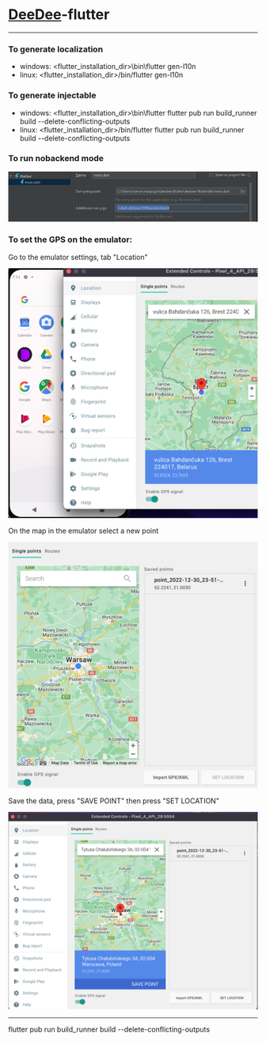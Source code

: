 [DeeDee](https://github.com/dinobitsoft/deedee-flutter)\-flutter
================================================================

* * *

### To generate localization
* windows: <flutter_installation_dir>\bin\flutter gen-l10n
* linux: <flutter_installation_dir>/bin/flutter gen-l10n

### To generate injectable
* windows: <flutter_installation_dir>\bin\flutter flutter pub run build_runner build --delete-conflicting-outputs
* linux: <flutter_installation_dir>/bin/flutter flutter pub run build_runner build --delete-conflicting-outputs

### To run nobackend mode
![](doc/img/channel_type.png)

### To set the GPS on the emulator:

Go to the emulator settings, tab "Location"

![](doc/img/firstStep.png)

On the map in the emulator select a new point

![](doc/img/secondStep.png)

Save the data, press "SAVE POINT" then press "SET LOCATION"

![](doc/img/thirdStep.png)

* * *

flutter pub run build_runner build --delete-conflicting-outputs